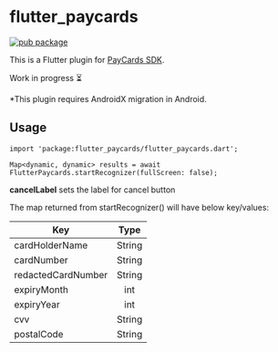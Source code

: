 # flutter_paycards

[![pub package](https://img.shields.io/pub/v/flutter_paycards.svg)](https://pub.dartlang.org/packages/flutter_paycards)

This is a Flutter plugin for [PayCards SDK](https://github.com/faceterteam/PayCards_Source). 

Work in progress ⏳

*This plugin requires AndroidX migration in Android.

## Usage

`import 'package:flutter_paycards/flutter_paycards.dart';`


`Map<dynamic, dynamic> results = await FlutterPaycards.startRecognizer(fullScreen: false);`

**cancelLabel** sets the label for cancel button

The map returned from startRecognizer() will have below key/values:


| Key                | Type    |
| ------------------ |:-------:|
| cardHolderName     | String  |
| cardNumber         | String  |
| redactedCardNumber | String  |
| expiryMonth        | int     |
| expiryYear         | int     |
| cvv                | String  |
| postalCode         | String  |